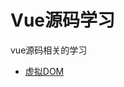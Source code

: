 # Vue源码学习
vue源码相关的学习

* [虚拟DOM](https://github.com/heyach/vue-sourcecode-learn/blob/main/virtual-dom/README.md)

